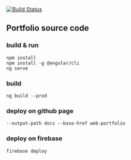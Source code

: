 [![Build Status](https://travis-ci.org/twistezo/portfolio.svg?branch=master)](https://travis-ci.org/twistezo/portfolio)

## Portfolio source code

### build & run
```
npm install
npm install -g @angular/cli
ng serve
```

### build
`ng build --prod`

### deploy on github page
`--output-path docs --base-href web-portfolio`

### deploy on firebase
```
firebase deploy
```